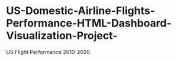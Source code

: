 # US-Domestic-Airline-Flights-Performance-HTML-Dashboard-Visualization-Project-
US Flight Performance 2010-2020
